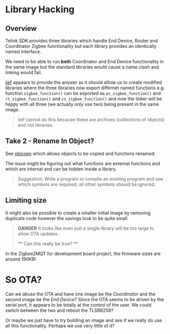 # Library Hacking
## Overview
Telink SDK provides three libraries which handle End Device, Router and Coordinator Zigbee functionality but each library provides an identically named interface.

We need to be able to run **both** Coordinator and End Device functionality in the same image but the standard libraries would cause a name clash and linking would fail.

[lief] appears to provide the answer as it should alllow us to create modified libraries where the three libraries now export differnet named functions e.g. function `zigbee_function()` can be exported as `en_sigbee_function()` and `rt_zigbee_function()` and `co_zigbee_function()` and now the linker will be happy with all three (we actually only use two) being present in the same image.

> lief cannot do this because these are archives (collections of objects) and not libraries.

## Take 2 - Rename In Object?
See [objcopy] which allows objects to be copied and functions renamed.

The issue might be figuring out what functions are external functions and which are internal and can be hidden inside a library.

> Suggestion: Write a program or compile an existing program and see which symbols are required; all other symbols should be ignored.

## Limiting size
It might also be possible to create a smaller initial image by removing duplicate code however the savings look to be quite small.

> **DANGER** It looks like even just a single ilbrary will be too large to allow OTA updates.
>
> ** Can this really be true? **

In the Zigbee2MQT for development board project, the firmware sizes are around 190KB!

# So OTA?
Can we abuse the OTA and have one image be the _Coordinator_ and the second image be the _End Device_?  Since the OTA seems to be driven by the serial port, it appears to be totally at the control of the user.  We could switch between the two and reboot the TLSR8258?

Or maybe we just have to try building an image and see if we really do use all this functionality.  Perhaps we use very little of it?

[lief]: https://pypi.org/project/lief/
[objcopy]: https://linux.die.net/man/1/objcopy
